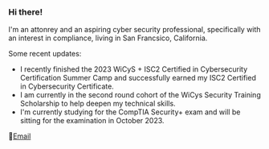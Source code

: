 ### Hi there!

I'm an attonrey and an aspiring cyber security professional, specifically with an interest in compliance, living in San Francsico, California.

Some recent updates:
- I recently finished the 2023 WiCyS + ISC2 Certified in Cybersecurity Certification Summer Camp and successfully earned my ISC2 Certified in Cybersecurity Certificate.
- I am currently in the second round cohort of the WiCys Security Training Scholarship to help deepen my technical skills.
- I'm currently studying for the CompTIA Security+ exam and will be sitting for the examination in October 2023.


📧<a href = "mailto:simonechristen@duck.com">Email </a>



